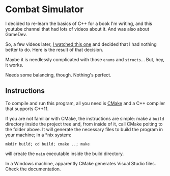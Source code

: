 Combat Simulator
================

I decided to re-learn the basics of C++ for a book I'm writing, and this youtube channel that had lots of videos about it. And was also about GameDev.

So, a few videos later, [I watched this one][game challenge video] and decided that I had nothing better to do. Here is the result of that decision.

Maybe it is needlessly complicated with those `enums` and `structs`... But, hey, it works.

Needs some balancing, though. Nothing's perfect.

Instructions
------------

To compile and run this program, all you need is [CMake][cmake] and a C++ compiler that supports C++11.

If you are not familiar with CMake, the instructions are simple: make a `build` directory inside the project tree and, from inside of it, call CMake poiting to the folder above. It will generate the necessary files to build the program in your machine; in a *nix system:

```
mkdir build; cd build; cmake ..; make
```

will create the `main` executable inside the build directory.

In a Windows machine, apparently CMake generates Visual Studio files. Check the documentation.

[cmake]: http://cmake.org/
[game challenge video]: https://www.youtube.com/watch?v=TH7plF4UT_E
